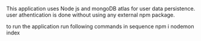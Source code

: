 This application uses Node js and mongoDB atlas for user data persistence.
user athentication is done without using any external npm package.

to run the application run following commands in sequence
npm i
nodemon index